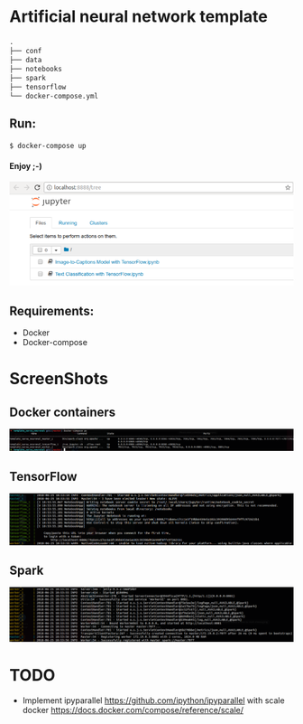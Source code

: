 # Artificial neural network template


```
.
├── conf
├── data
├── notebooks
├── spark
├── tensorflow
└── docker-compose.yml
```

## Run:

```sh
$ docker-compose up
```

#### Enjoy ;-)

![nooteboks](./images/enjoy.png)

## Requirements:

* Docker
* Docker-compose

# ScreenShots

## Docker containers

![Docker containers](./images/containers.png)

## TensorFlow

![TensoFlow](./images/TensorFlow.png)

## Spark

![Spark](./images/spark.png)

# TODO

* Implement ipyparallel https://github.com/ipython/ipyparallel with scale docker https://docs.docker.com/compose/reference/scale/